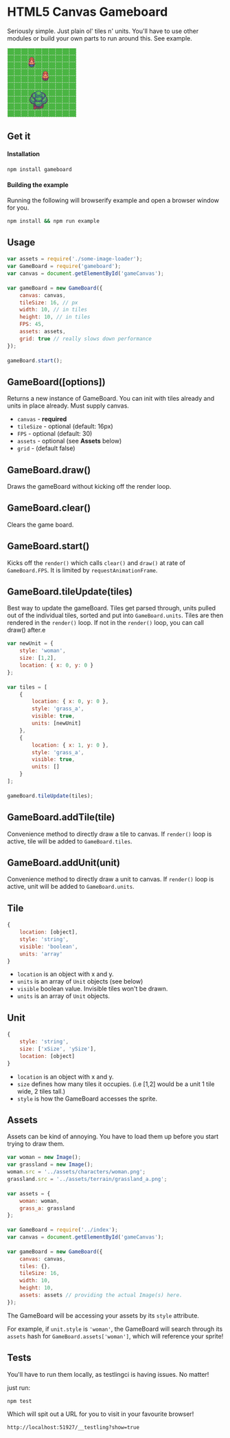 # HTML5 Canvas Gameboard

Seriously simple. Just plain ol' tiles n' units. You'll have to use other modules or build your own parts to run around this. See example.

![](./readme.png)

## Get it

#### Installation
```bash
npm install gameboard
```

#### Building the example
Running the following will browserify example and open a browser window for you.
```bash
npm install && npm run example
```

## Usage
```javascript
var assets = require('./some-image-loader');
var GameBoard = require('gameboard');
var canvas = document.getElementById('gameCanvas');

var gameBoard = new GameBoard({
    canvas: canvas,
    tileSize: 16, // px
    width: 10, // in tiles
    height: 10, // in tiles
    FPS: 45,
    assets: assets,
    grid: true // really slows down performance
});

gameBoard.start();
```

## GameBoard([options])
Returns a new instance of GameBoard. You can init with tiles already and units in place already. Must supply canvas.
- `canvas` - **required**
- `tileSize` - optional (default: 16px)
- `FPS` - optional (default: 30)
- `assets` - optional (see **Assets** below)
- `grid` - (default false)

## GameBoard.draw()
Draws the gameBoard without kicking off the render loop.

## GameBoard.clear()
Clears the game board.

## GameBoard.start()
Kicks off the `render()` which calls `clear()` and `draw()` at rate of `GameBoard.FPS`. It is limited by `requestAnimationFrame`.

## GameBoard.tileUpdate(tiles)
Best way to update the gameBoard. Tiles get parsed through, units pulled out of the individual tiles, sorted and put into `GameBoard.units`. Tiles are then rendered in the `render()` loop. If not in the `render()` loop, you can call draw() after.e
```javascript
var newUnit = {
    style: 'woman',
    size: [1,2],
    location: { x: 0, y: 0 }
};

var tiles = [
    {
        location: { x: 0, y: 0 },
        style: 'grass_a',
        visible: true,
        units: [newUnit]
    },
    {
        location: { x: 1, y: 0 },
        style: 'grass_a',
        visible: true,
        units: []
    }
];

gameBoard.tileUpdate(tiles);
```

## GameBoard.addTile(tile)
Convenience method to directly draw a tile to canvas.
If `render()` loop is active, tile will be added to `GameBoard.tiles`.

## GameBoard.addUnit(unit)
Convenience method to directly draw a unit to canvas. If `render()` loop is active, unit will be added to `GameBoard.units`.

## Tile

```javascript
{
    location: [object],
    style: 'string',
    visible: 'boolean',
    units: 'array'
}

```
- `location` is an object with x and y.
- `units` is an array of `Unit` objects (see below)
- `visible` boolean value. Invisible tiles won't be drawn.
- `units` is an array of `Unit` objects.

## Unit

```javascript
{
    style: 'string',
    size: ['xSize', 'ySize'],
    location: [object]
}
```
- `location` is an object with x and y.
- `size` defines how many tiles it occupies. (i.e [1,2] would be a unit 1 tile wide, 2 tiles tall.)
- `style` is how the GameBoard accesses the sprite.


## Assets
Assets can be kind of annoying. You have to load them up before you start trying to draw them.

```javascript
var woman = new Image();
var grassland = new Image();
woman.src = '../assets/characters/woman.png';
grassland.src = '../assets/terrain/grassland_a.png';

var assets = {
    woman: woman,
    grass_a: grassland
};

var GameBoard = require('../index');
var canvas = document.getElementById('gameCanvas');

var gameBoard = new GameBoard({
    canvas: canvas,
    tiles: {},
    tileSize: 16,
    width: 10,
    height: 10,
    assets: assets // providing the actual Image(s) here.
});
```
The GameBoard will be accessing your assets by its `style` attribute.

For example, if `unit.style` is `'woman'`, the GameBoard will search through its `assets` hash for `GameBoard.assets['woman']`, which will reference your sprite!


## Tests
You'll have to run them locally, as testlingci is having issues. No matter!

just run:
```bash
npm test
```

Which will spit out a URL for you to visit in your favourite browser!
```bash
http://localhost:51927/__testling?show=true
```
